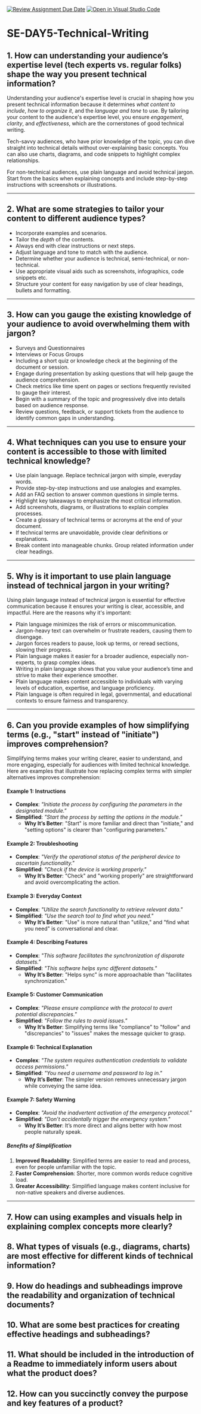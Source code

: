 [![Review Assignment Due Date](https://classroom.github.com/assets/deadline-readme-button-22041afd0340ce965d47ae6ef1cefeee28c7c493a6346c4f15d667ab976d596c.svg)](https://classroom.github.com/a/zsAR-pyY)
[![Open in Visual Studio Code](https://classroom.github.com/assets/open-in-vscode-2e0aaae1b6195c2367325f4f02e2d04e9abb55f0b24a779b69b11b9e10269abc.svg)](https://classroom.github.com/online_ide?assignment_repo_id=17254310&assignment_repo_type=AssignmentRepo)
# SE-DAY5-Technical-Writing

## 1. How can understanding your audience’s expertise level (tech experts vs. regular folks) shape the way you present technical information?

Understanding your audience's expertise level is crucial in shaping how you present technical information because it determines *what content to include*, *how to organize it*, and the *language and tone* to use. By tailoring your content to the audience's expertise level, you ensure *engagement*, *clarity*, and *effectiveness*, which are the cornerstones of good technical writing.

Tech-savvy audiences, who have prior knowledge of the topic, you can dive straight into technical details without over-explaining basic concepts. You can also use charts, diagrams, and code snippets to highlight complex relationships.

For non-technical audiences, use plain language and avoid technical jargon. Start from the basics when explaining concepts and include step-by-step instructions with screenshots or illustrations.

---

## 2. What are some strategies to tailor your content to different audience types?

- Incorporate examples and scenarios.
- Tailor the *depth* of the contents.
- Always end with clear instructions or next steps.
- Adjust language and tone to match with the audience.
- Determine whether your audience is technical, semi-technical, or non-technical.
- Use appropriate visual aids such as screenshots, infographics, code snippets etc.
- Structure your content for easy navigation by use of clear headings, bullets and formatting.

---

## 3. How can you gauge the existing knowledge of your audience to avoid overwhelming them with jargon?

- Surveys and Questionnaires
- Interviews or Focus Groups
- Including a short quiz or knowledge check at the beginning of the document or session.
- Engage during presentation by asking questions that will help gauge the audience comprehension.
- Check metrics like time spent on pages or sections frequently revisited to gauge their interest.
- Begin with a summary of the topic and progressively dive into details based on audience response.
- Review questions, feedback, or support tickets from the audience to identify common gaps in understanding.

---

## 4. What techniques can you use to ensure your content is accessible to those with limited technical knowledge?

- Use plain language. Replace technical jargon with simple, everyday words.
- Provide step-by-step instructions and use analogies and examples.
- Add an FAQ section to answer common questions in simple terms.
- Highlight key takeaways to emphasize the most critical information.
- Add screenshots, diagrams, or illustrations to explain complex processes.
- Create a glossary of technical terms or acronyms at the end of your document.
- If technical terms are unavoidable, provide clear definitions or explanations.
- Break content into manageable chunks. Group related information under clear headings.

---

## 5. Why is it important to use plain language instead of technical jargon in your writing?

Using plain language instead of technical jargon is essential for effective communication because it ensures your writing is clear, accessible, and impactful. Here are the reasons why it's important:

- Plain language minimizes the risk of errors or miscommunication.
- Jargon-heavy text can overwhelm or frustrate readers, causing them to disengage.
- Jargon forces readers to pause, look up terms, or reread sections, slowing their progress.
- Plain language makes it easier for a broader audience, especially non-experts, to grasp complex ideas.
- Writing in plain language shows that you value your audience’s time and strive to make their experience smoother.
- Plain language makes content accessible to individuals with varying levels of education, expertise, and language proficiency.
- Plain language is often required in legal, governmental, and educational contexts to ensure fairness and transparency.

---

## 6. Can you provide examples of how simplifying terms (e.g., "start" instead of "initiate") improves comprehension?

Simplifying terms makes your writing clearer, easier to understand, and more engaging, especially for audiences with limited technical knowledge. Here are examples that illustrate how replacing complex terms with simpler alternatives improves comprehension:


#### **Example 1: Instructions**
- **Complex**: *"Initiate the process by configuring the parameters in the designated module."*  
- **Simplified**: *"Start the process by setting the options in the module."*  
   - **Why It’s Better**: "Start" is more familiar and direct than "initiate," and "setting options" is clearer than "configuring parameters."

#### **Example 2: Troubleshooting**
- **Complex**: *"Verify the operational status of the peripheral device to ascertain functionality."*  
- **Simplified**: *"Check if the device is working properly."*  
   - **Why It’s Better**: "Check" and "working properly" are straightforward and avoid overcomplicating the action.

#### **Example 3: Everyday Context**
- **Complex**: *"Utilize the search functionality to retrieve relevant data."*  
- **Simplified**: *"Use the search tool to find what you need."*  
   - **Why It’s Better**: "Use" is more natural than "utilize," and "find what you need" is conversational and clear.

#### **Example 4: Describing Features**
- **Complex**: *"This software facilitates the synchronization of disparate datasets."*  
- **Simplified**: *"This software helps sync different datasets."*  
   - **Why It’s Better**: "Helps sync" is more approachable than "facilitates synchronization."

#### **Example 5: Customer Communication**
- **Complex**: *"Please ensure compliance with the protocol to avert potential discrepancies."*  
- **Simplified**: *"Follow the rules to avoid issues."*  
   - **Why It’s Better**: Simplifying terms like "compliance" to "follow" and "discrepancies" to "issues" makes the message quicker to grasp.

#### **Example 6: Technical Explanation**
- **Complex**: *"The system requires authentication credentials to validate access permissions."*  
- **Simplified**: *"You need a username and password to log in."*  
   - **Why It’s Better**: The simpler version removes unnecessary jargon while conveying the same idea.

#### **Example 7: Safety Warning**
- **Complex**: *"Avoid the inadvertent activation of the emergency protocol."*  
- **Simplified**: *"Don’t accidentally trigger the emergency system."*  
   - **Why It’s Better**: It’s more direct and aligns better with how most people naturally speak.

##### **Benefits of Simplification**
1. **Improved Readability**: Simplified terms are easier to read and process, even for people unfamiliar with the topic.
2. **Faster Comprehension**: Shorter, more common words reduce cognitive load.
3. **Greater Accessibility**: Simplified language makes content inclusive for non-native speakers and diverse audiences.

---

## 7. How can using examples and visuals help in explaining complex concepts more clearly?

## 8. What types of visuals (e.g., diagrams, charts) are most effective for different kinds of technical information?

## 9. How do headings and subheadings improve the readability and organization of technical documents?

## 10. What are some best practices for creating effective headings and subheadings?

## 11. What should be included in the introduction of a Readme to immediately inform users about what the product does?

## 12. How can you succinctly convey the purpose and key features of a product?
